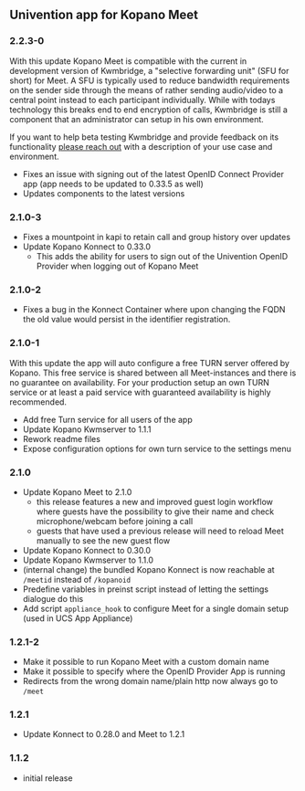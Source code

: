 ## Univention app for Kopano Meet

### 2.2.3-0

With this update Kopano Meet is compatible with the current in development version of Kwmbridge, a "selective forwarding unit" (SFU for short) for Meet. A SFU is typically used to reduce bandwidth requirements on the sender side through the means of rather sending audio/video to a central point instead to each participant individually. While with todays technology this breaks end to end encryption of calls, Kwmbridge is still a component that an administrator can setup in his own environment.

If you want to help beta testing Kwmbridge and provide feedback on its functionality [please reach out](mailto:feedback@kopano.io?subject=Kwmbridge%20testing) with a description of your use case and environment.

- Fixes an issue with signing out of the latest OpenID Connect Provider app (app needs to be updated to 0.33.5 as well)
- Updates components to the latest versions

### 2.1.0-3

- Fixes a mountpoint in kapi to retain call and group history over updates
- Update Kopano Konnect to 0.33.0
  - This adds the ability for users to sign out of the Univention OpenID Provider when logging out of Kopano Meet

### 2.1.0-2

- Fixes a bug in the Konnect Container where upon changing the FQDN the old value would persist in the identifier registration.

### 2.1.0-1

With this update the app will auto configure a free TURN server offered by Kopano. This free service is shared between all Meet-instances and there is no guarantee on availability. For your production setup an own TURN service or at least a paid service with guaranteed availability is highly recommended.

- Add free Turn service for all users of the app
- Update Kopano Kwmserver to 1.1.1
- Rework readme files
- Expose configuration options for own turn service to the settings menu

### 2.1.0

- Update Kopano Meet to 2.1.0
  - this release features a new and improved guest login workflow where guests have the possibility to give their name and check microphone/webcam before joining a call
  - guests that have used a previous release will need to reload Meet manually to see the new guest flow
- Update Kopano Konnect to 0.30.0
- Update Kopano Kwmserver to 1.1.0
- (internal change) the bundled Kopano Konnect is now reachable at `/meetid` instead of `/kopanoid`
- Predefine variables in preinst script instead of letting the settings dialogue do this
- Add script `appliance_hook` to configure Meet for a single domain setup (used in UCS App Appliance)

### 1.2.1-2

- Make it possible to run Kopano Meet with a custom domain name
- Make it possible to specify where the OpenID Provider App is running
- Redirects from the wrong domain name/plain http now always go to `/meet`

### 1.2.1

- Update Konnect to 0.28.0 and Meet to 1.2.1

### 1.1.2

- initial release
